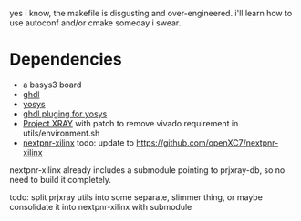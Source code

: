 yes i know, the makefile is disgusting and over-engineered.
i'll learn how to use autoconf and/or cmake someday i swear.

# Dependencies

- a basys3 board
- [ghdl](https://github.com/ghdl/ghdl)
- [yosys](https://github.com/YosysHQ/yosys)
- [ghdl pluging for yosys](https://github.com/ghdl/ghdl-yosys-plugin)
- [Project XRAY](https://github.com/f4pga/prjxray) with patch to remove vivado requirement in utils/environment.sh
- [nextpnr-xilinx](https://github.com/gatecat/nextpnr-xilinx) todo: update to https://github.com/openXC7/nextpnr-xilinx

nextpnr-xilinx already includes a submodule pointing to prjxray-db, so no need to build it completely.

todo: split prjxray utils into some separate, slimmer thing, or maybe consolidate it into nextpnr-xilinx with submodule